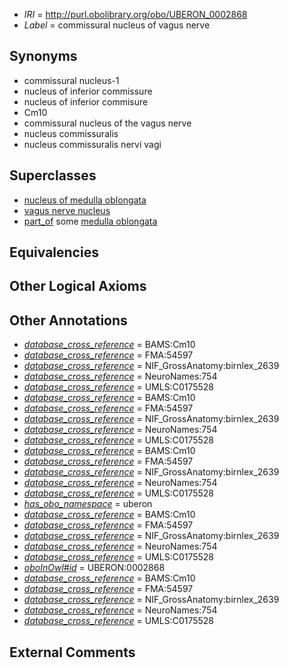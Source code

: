  * *IRI* = http://purl.obolibrary.org/obo/UBERON_0002868
 * *Label* = commissural nucleus of vagus nerve

## Synonyms

 * commissural nucleus-1
 * nucleus of inferior commissure
 * nucleus of inferior commisure
 * Cm10
 * commissural nucleus of the vagus nerve
 * nucleus commissuralis
 * nucleus commissuralis nervi vagi

## Superclasses

 * [nucleus of medulla oblongata](../../UBERON/35/UBERON_0007635.md)
 * [vagus nerve nucleus](../../UBERON/75/UBERON_0011775.md)
 * [part_of](../../BFO/50/BFO_0000050.md) some [medulla oblongata](../../UBERON/96/UBERON_0001896.md)

## Equivalencies


## Other Logical Axioms


## Other Annotations

 * *[database_cross_reference](../../ef/oboInOwl#hasDbXref.md)* = BAMS:Cm10
 * *[database_cross_reference](../../ef/oboInOwl#hasDbXref.md)* = FMA:54597
 * *[database_cross_reference](../../ef/oboInOwl#hasDbXref.md)* = NIF_GrossAnatomy:birnlex_2639
 * *[database_cross_reference](../../ef/oboInOwl#hasDbXref.md)* = NeuroNames:754
 * *[database_cross_reference](../../ef/oboInOwl#hasDbXref.md)* = UMLS:C0175528
 * *[database_cross_reference](../../ef/oboInOwl#hasDbXref.md)* = BAMS:Cm10
 * *[database_cross_reference](../../ef/oboInOwl#hasDbXref.md)* = FMA:54597
 * *[database_cross_reference](../../ef/oboInOwl#hasDbXref.md)* = NIF_GrossAnatomy:birnlex_2639
 * *[database_cross_reference](../../ef/oboInOwl#hasDbXref.md)* = NeuroNames:754
 * *[database_cross_reference](../../ef/oboInOwl#hasDbXref.md)* = UMLS:C0175528
 * *[database_cross_reference](../../ef/oboInOwl#hasDbXref.md)* = BAMS:Cm10
 * *[database_cross_reference](../../ef/oboInOwl#hasDbXref.md)* = FMA:54597
 * *[database_cross_reference](../../ef/oboInOwl#hasDbXref.md)* = NIF_GrossAnatomy:birnlex_2639
 * *[database_cross_reference](../../ef/oboInOwl#hasDbXref.md)* = NeuroNames:754
 * *[database_cross_reference](../../ef/oboInOwl#hasDbXref.md)* = UMLS:C0175528
 * *[has_obo_namespace](../../ce/oboInOwl#hasOBONamespace.md)* = uberon
 * *[database_cross_reference](../../ef/oboInOwl#hasDbXref.md)* = BAMS:Cm10
 * *[database_cross_reference](../../ef/oboInOwl#hasDbXref.md)* = FMA:54597
 * *[database_cross_reference](../../ef/oboInOwl#hasDbXref.md)* = NIF_GrossAnatomy:birnlex_2639
 * *[database_cross_reference](../../ef/oboInOwl#hasDbXref.md)* = NeuroNames:754
 * *[database_cross_reference](../../ef/oboInOwl#hasDbXref.md)* = UMLS:C0175528
 * *[oboInOwl#id](../../id/oboInOwl#id.md)* = UBERON:0002868
 * *[database_cross_reference](../../ef/oboInOwl#hasDbXref.md)* = BAMS:Cm10
 * *[database_cross_reference](../../ef/oboInOwl#hasDbXref.md)* = FMA:54597
 * *[database_cross_reference](../../ef/oboInOwl#hasDbXref.md)* = NIF_GrossAnatomy:birnlex_2639
 * *[database_cross_reference](../../ef/oboInOwl#hasDbXref.md)* = NeuroNames:754
 * *[database_cross_reference](../../ef/oboInOwl#hasDbXref.md)* = UMLS:C0175528

## External Comments

